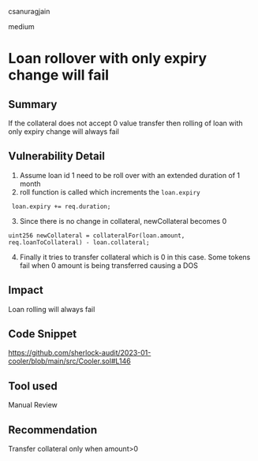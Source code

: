 csanuragjain

medium

# Loan rollover with only expiry change will fail

## Summary
If the collateral does not accept 0 value transfer then rolling of loan with only expiry change will always fail

## Vulnerability Detail
1. Assume loan id 1 need to be roll over with an extended duration of 1 month
2. roll function is called which increments the `loan.expiry`

```solidity
 loan.expiry += req.duration;
```

3. Since there is no change in collateral, newCollateral becomes 0

```solidity
uint256 newCollateral = collateralFor(loan.amount, req.loanToCollateral) - loan.collateral;
```

4. Finally it tries to transfer collateral which is 0 in this case. Some tokens fail when 0 amount is being transferred causing a DOS

## Impact
Loan rolling will always fail

## Code Snippet
https://github.com/sherlock-audit/2023-01-cooler/blob/main/src/Cooler.sol#L146

## Tool used
Manual Review

## Recommendation
Transfer collateral only when amount>0
